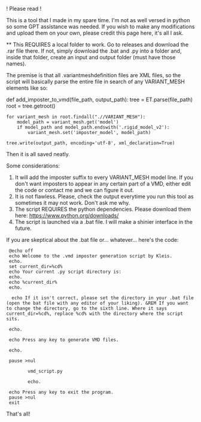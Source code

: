 ! Please read !

This is a tool that I made in my spare time. I'm not as well versed in python so some GPT assistance was needed. If you wish to make any modifications and upload them on your own, please credit this page here, it's all I ask.

** This REQUIRES a local folder to work. Go to releases and download the .rar file there. If not, simply download the .bat and .py into a folder and, inside that folder, create an input and output folder (must have those names).

The premise is that all .variantmeshdefinition files are XML files, so the script will basically parse the entire file in search of any VARIANT_MESH elements like so:

  def add_imposter_to_vmd(file_path, output_path):
    tree = ET.parse(file_path)
    root = tree.getroot()

    for variant_mesh in root.findall(".//VARIANT_MESH"):
        model_path = variant_mesh.get('model')
        if model_path and model_path.endswith('.rigid_model_v2'):
            variant_mesh.set('imposter_model', model_path)
    
    tree.write(output_path, encoding='utf-8', xml_declaration=True)


Then it is all saved neatly.

Some considerations: 

   1. It will add the imposter suffix to every VARIANT_MESH model line. If you don't want imposters to appear in any certain part of a VMD, either edit the code or contact me and we can figure it out.
   2. It is not flawless. Please, check the output everytime you run this tool as sometimes it may not work. Don't ask me why.
   3. The script REQUIRES the python dependencies. Please download them here: https://www.python.org/downloads/
   4. The script is launched via a .bat file. I will make a shinier interface in the future.

If you are skeptical about the .bat file or... whatever... here's the code:

 	 @echo off
 	 echo Welcome to the .vmd imposter generation script by Kleis.
 	 echo.
 	 set current_dir=%cd%
 	 echo Your current .py script directory is:
 	 echo.
 	 echo %current_dir%  
 	 echo.

	  echo If it isn't correct, please set the directory in your .bat file (open the bat file with any editor of your liking). &REM If you want to change the directory, go to the sixth line. Where it says current_dir=%cd%, replace %cd% with the directory where the script sits.

 	 echo. 
  
 	 echo Press any key to generate VMD files.
	
 	 echo.

 	 pause >nul

    		vmd_script.py 
	
    		echo.

 	 echo Press any key to exit the program.
 	 pause >nul
 	 exit

That's all!



